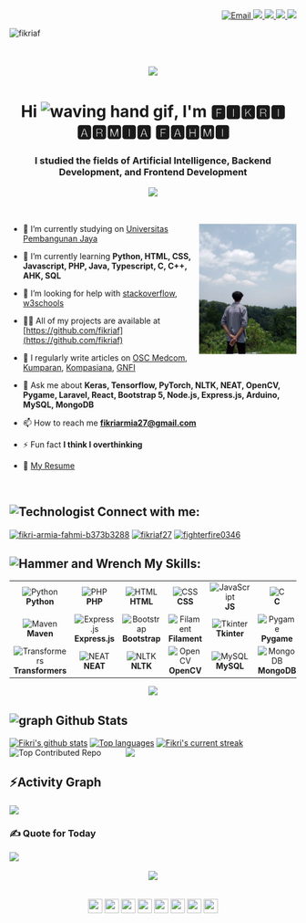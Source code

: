 <div align="right">
  <a href="mailto:fikriarmia27@gmail.com">
    <img src="https://img.shields.io/badge/Gmail-D14836?style=for-the-badge&logo=gmail&logoColor=white" alt="Email" />
  </a>
  <a href="https://osc.medcom.id/community/author/barayaroas@gmail.com" target="_blank">
    <img src="https://img.shields.io/badge/Blogger-FF5722?style=for-the-badge&logo=blogger&logoColor=white" target="_blank" />
  </a>
  <a href="https://linkedin.com/in/fikri-armia-fahmi-b373b3288" target="_blank">
    <img src="https://img.shields.io/badge/LinkedIn-0077B5?style=for-the-badge&logo=linkedin&logoColor=white" target="_blank" />
  </a>
  <a href="https://www.instagram.com/fikriaf27" target="_blank">
     <img src="https://img.shields.io/badge/Instagram-%23E4405F?style=for-the-badge&logo=Instagram&logoColor=white" target="_blank" />
  </a>
  <a href="https://discord.gg/fighterfire0346" target="_blank">
     <img src="https://img.shields.io/badge/Discord-%235865F2?style=for-the-badge&logo=discord&logoColor=white" target="_blank" />
  </a>
</div>
<p align="left"> <img src="https://komarev.com/ghpvc/?username=fikriaf&label=Profile%20views&color=0e75b6&style=flat" alt="fikriaf" /> </p>

<h1 align="center">
    <img src="https://readme-typing-svg.herokuapp.com/?font=Oswald&size=35&color=0712FFFF&center=true&vCenter=true&width=600&height=70&duration=5000&lines=Hi;+I'm+🅵🅸🅺🆁🅸+🅰🆁🅼🅸🅰+🅵🅰🅷🅼🅸;" />
</h1>
<h1 align="center">Hi <img src="https://user-images.githubusercontent.com/72663882/171687151-bb31c996-c9d2-49c8-b593-734946893b23.gif" alt="waving hand gif" aria-hidden="true" width="40" />, I'm 🅵🅸🅺🆁🅸 🅰🆁🅼🅸🅰 🅵🅰🅷🅼🅸</h1>
<h3 align="center">I studied the fields of Artificial Intelligence, Backend Development, and Frontend Development</h3>
<p align="center"><img src="https://user-images.githubusercontent.com/73097560/115834477-dbab4500-a447-11eb-908a-139a6edaec5c.gif"></p>
<p align="left"> <a href="https://twitter.com/" target="blank"><img src="https://img.shields.io/twitter/follow/?logo=twitter&style=for-the-badge" alt="" /></a> </p>

<img align="right" alt="MyPhoto" width="34%" src="fikri.jpg">

- 🔭 I’m currently studying on [Universitas Pembangunan Jaya](https://upj.ac.id/)

- 🌱 I’m currently learning **Python, HTML, CSS, Javascript, PHP, Java, Typescript, C, C++, AHK, SQL**

- 🤝 I’m looking for help with [stackoverflow](https://stackoverflow.com/), [w3schools](https://www.w3schools.com/)

- 👨‍💻 All of my projects are available at [https://github.com/fikriaf](https://github.com/fikriaf)

- 📝 I regularly write articles on [OSC Medcom](https://osc.medcom.id/community/author/barayaroas@gmail.com), [Kumparan](https://kumparan.com/fikri-af), [Kompasiana](https://www.kompasiana.com/fikri44264), [GNFI](https://www.goodnewsfromindonesia.id/u/fikriaf27)

- 💬 Ask me about **Keras, Tensorflow, PyTorch, NLTK, NEAT, OpenCV, Pygame, Laravel, React, Bootstrap 5, Node.js, Express.js, Arduino, MySQL, MongoDB**

- 📫 How to reach me **fikriarmia27@gmail.com**

- ⚡ Fun fact **I think I overthinking**

- 📝 [My Resume](https://github.com/fikriaf/fikriaf/blob/main/sources/CV_Fikri.pdf)

<br> 

## <img src="https://raw.githubusercontent.com/Tarikul-Islam-Anik/Animated-Fluent-Emojis/master/Emojis/People/Technologist.png" alt="Technologist" width="30" height="30" /> Connect with me:
<p align="left">
<a href="https://linkedin.com/in/fikri-armia-fahmi-b373b3288" target="blank"><img align="center" src="https://raw.githubusercontent.com/rahuldkjain/github-profile-readme-generator/master/src/images/icons/Social/linked-in-alt.svg" alt="fikri-armia-fahmi-b373b3288" height="30" width="40" /></a>
<a href="https://instagram.com/fikriaf27" target="blank"><img align="center" src="https://raw.githubusercontent.com/rahuldkjain/github-profile-readme-generator/master/src/images/icons/Social/instagram.svg" alt="fikriaf27" height="30" width="40" /></a>
<a href="https://discord.gg/fighterfire0346" target="blank"><img align="center" src="https://raw.githubusercontent.com/rahuldkjain/github-profile-readme-generator/master/src/images/icons/Social/discord.svg" alt="fighterfire0346" height="30" width="40" /></a>
</p>

## <img src="https://raw.githubusercontent.com/Tarikul-Islam-Anik/Animated-Fluent-Emojis/master/Emojis/Objects/Hammer%20and%20Wrench.png" alt="Hammer and Wrench" width="30" height="30" /> My Skills:
<table align="center">
  <tr>
    <td align="center" width="90">
      <img src="https://techstack-generator.vercel.app/python-icon.svg" width="45" height="45" alt="Python" />
      <br><strong>Python</strong>
    </td>
    <td align="center" width="90">
      <img src="https://skillicons.dev/icons?i=php" width="45" height="45" alt="PHP" />
      <br><strong>PHP</strong>
    </td>
    <td align="center" width="90">
      <img src="https://skillicons.dev/icons?i=html" width="45" height="45" alt="HTML" />
      <br><strong>HTML</strong>
    </td>
    <td align="center" width="90">
      <img src="https://skillicons.dev/icons?i=css" width="45" height="45" alt="CSS" />
      <br><strong>CSS</strong>
    </td>
    <td align="center" width="90">
      <img src="https://techstack-generator.vercel.app/js-icon.svg" width="45" height="45" alt="JavaScript" />
      <br><strong>JS</strong>
    </td>
    <td align="center" width="90">
      <img src="https://skillicons.dev/icons?i=c" width="45" height="45" alt="C" />
      <br><strong>C</strong>
    </td>
    <td align="center" width="90">
      <img src="https://techstack-generator.vercel.app/java-icon.svg" width="45" height="45" alt="Java" />
      <br><strong>Java</strong>
    </td>
    <td align="center" width="90">
      <img src="https://techstack-generator.vercel.app/ts-icon.svg" width="45" height="45" alt="TypeScript" />
      <br><strong>TypeScript</strong>
    </td>
    <td align="center" width="90">
      <img src="https://skillicons.dev/icons?i=laravel" width="45" height="45" alt="Laravel" />
      <br><strong>Laravel</strong>
    </td>
    <td align="center" width="90">
      <img src="https://techstack-generator.vercel.app/react-icon.svg" width="45" height="45" alt="React" />
      <br><strong>React</strong>
    </td>
  </tr>
  <tr>
    <td align="center" width="90">
      <img src="https://skillicons.dev/icons?i=maven" width="45" height="45" alt="Maven" />
      <br><strong>Maven</strong>
    </td>
    <td align="center" width="90">
      <img src="https://skillicons.dev/icons?i=express" width="45" height="45" alt="Express.js" />
      <br><strong>Express.js</strong>
    </td>
    <td align="center" width="90">
      <img src="https://skillicons.dev/icons?i=bootstrap" width="45" height="45" alt="Bootstrap" />
      <br><strong>Bootstrap</strong>
    </td>
    <td align="center" width="90">
      <img src="https://pbs.twimg.com/profile_images/1619675369333788674/FVauPXtT_400x400.jpg" width="45" height="45" alt="Filament" />
      <br><strong>Filament</strong>
    </td>
    <td align="center" width="90">
      <img src="https://i2.wp.com/iot4beginners.com/wp-content/uploads/2020/04/DxD1hLgUwAAo-Od.jpg?fit=375%2C422&ssl=1" width="45" height="45" alt="Tkinter" />
      <br><strong>Tkinter</strong>
    </td>
    <td align="center" width="90">
      <img src="https://user-images.githubusercontent.com/46412508/170405943-e75458ec-6cb4-462e-91ba-43c861a3d6cf.png" width="45" height="45" alt="Pygame" />
      <br><strong>Pygame</strong>
    </td>
    <td align="center" width="90">
      <img src="https://skillicons.dev/icons?i=tensorflow" width="45" height="45" alt="TensorFlow" />
      <br><strong>TensorFlow</strong>
    </td>
    <td align="center" width="90">
      <img src="https://skillicons.dev/icons?i=pytorch" width="45" height="45" alt="PyTorch" />
      <br><strong>PyTorch</strong>
    </td>
    <td align="center" width="90">
      <img src="https://skillicons.dev/icons?i=sklearn" width="45" height="45" alt="Sklearn" />
      <br><strong>Sklearn</strong>
    </td>
    <td align="center" width="90">
      <img src="https://upload.wikimedia.org/wikipedia/commons/thumb/a/ae/Keras_logo.svg/1200px-Keras_logo.svg.png" width="45" height="45" alt="Keras" />
      <br><strong>Keras</strong>
    </td>
  </tr>
  <tr>
    <td align="center" width="90">
      <img src="https://huggingface.co/front/assets/huggingface_logo-noborder.svg" width="45" height="45" alt="Transformers" />
      <br><strong>Transformers</strong>
    </td>
    <td align="center" width="90">
      <img src="https://cdn-icons-png.freepik.com/256/423/423066.png?semt=ais_hybrid" width="45" height="45" alt="NEAT" />
      <br><strong>NEAT</strong>
    </td>
    <td align="center" width="90">
      <img src="https://miro.medium.com/v2/resize:fit:592/1*YM2HXc7f4v02pZBEO8h-qw.png" width="45" height="45" alt="NLTK" />
      <br><strong>NLTK</strong>
    </td>
    <td align="center" width="90">
      <img src="https://skillicons.dev/icons?i=opencv" width="45" height="45" alt="OpenCV" />
      <br><strong>OpenCV</strong>
    </td>
    <td align="center" width="90">
      <img src="https://techstack-generator.vercel.app/mysql-icon.svg" width="45" height="45" alt="MySQL" />
      <br><strong>MySQL</strong>
    </td>
    <td align="center" width="90">
      <img src="https://skillicons.dev/icons?i=mongodb" width="45" height="45" alt="MongoDB" />
      <br><strong>MongoDB</strong>
    </td>
    <td align="center" width="90">
      <img src="https://upload.wikimedia.org/wikipedia/commons/thumb/4/4f/PhpMyAdmin_logo.svg/1200px-PhpMyAdmin_logo.svg.png" width="40" height="40" alt="phpMyAdmin" />
      <br><strong>phpMyAdmin</strong>
    </td>
    <td align="center" width="90">
      <img src="https://skillicons.dev/icons?i=figma" width="45" height="45" alt="Figma" />
      <br><strong>Figma</strong>
    </td>
    <td align="center" width="90">
      <img src="https://encrypted-tbn0.gstatic.com/images?q=tbn:ANd9GcQBRoE5DcalLnKRtZfuKddbpQxE2rGNLe6jXw&s" width="45" height="45" alt="Canva" />
      <br><strong>Canva</strong>
    </td>
    <td align="center" width="90">
      <img src="https://skillicons.dev/icons?i=arduino" width="45" height="45" alt="Arduino" />
      <br><strong>Arduino</strong>
    </td>
  </tr>
</table>


<div align="center">
  <img src="https://user-images.githubusercontent.com/73097560/115834477-dbab4500-a447-11eb-908a-139a6edaec5c.gif">
</div>

## <img src="https://media.giphy.com/media/iY8CRBdQXODJSCERIr/giphy.gif" alt="graph" width="35" height="35" /> Github Stats
[![Fikri's github stats](https://bad-apple-github-readme.vercel.app/api?username=fikriaf&show_icons=true&count_private=true&line_height=20&icon_color=00b3ff&theme=blue-green&title_color=00b3ff)](#)
[![Top languages](https://github-readme-mwendwa.vercel.app/api/top-langs/?username=fikriaf&layout=compact&count_private=true&theme=blue-green&title_color=00b3ff)](#)
[![Fikri's current streak](https://streak-stats.demolab.com/?user=fikriaf&count_private=true&theme=blue-green&title_color=00b3ff)](#)
<img align="right" width="300" src="https://media.giphy.com/media/v1.Y2lkPTc5MGI3NjExaDR5NDRnYWRnNmllcXBpcXRoYXR4emM5Z3ZwNHo5MXQ5ZzhndW82dyZlcD12MV9zdGlja2Vyc19zZWFyY2gmY3Q9cw/e2KLC2swVkj7i/giphy.gif">
![Top Contributed Repo](https://github-contributor-stats.vercel.app/api?username=fikriaf&limit=3&theme=blue-green&combine_all_yearly_contributions=true)

## ⚡Activity Graph
<img align="center" src="https://github-readme-activity-graph.vercel.app/graph?username=fikriaf&theme=react-dark"/>

### ✍️ Quote for Today
![](https://quotes-github-readme.vercel.app/api?type=horizontal&theme=tokyonight)

<p align="center"><img src="https://user-images.githubusercontent.com/73097560/115834477-dbab4500-a447-11eb-908a-139a6edaec5c.gif"></p>

<p align="center" style="margin-top: 30px;">
    <img src="https://emojis.slackmojis.com/emojis/images/1450785773/250/mega.gif" width="25" height="25"/> 
    <img src="https://emojis.slackmojis.com/emojis/images/1578512858/7452/danceydoge.gif" width="25" height="25"/>
    <img src="https://emojis.slackmojis.com/emojis/images/1460579133/354/doom_look.gif" width="25" height="25"/>
    <img src="https://emojis.slackmojis.com/emojis/images/1460579188/357/doom_lost_soul.gif" width="25" height="25"/> 
    <img src="https://emojis.slackmojis.com/emojis/images/1598364417/10264/partykeanu.gif" width="25" height="25"/> 
    <img src="https://emojis.slackmojis.com/emojis/images/1450319445/43/mario.gif" width="25" height="25"/> 
    <img src="https://emojis.slackmojis.com/emojis/images/1450372448/149/sonic.gif" width="25" height="25"/> 
    <img src="https://emojis.slackmojis.com/emojis/images/1450458551/184/nyancat_big.gif" width="25" height="25"/> 
</p>
